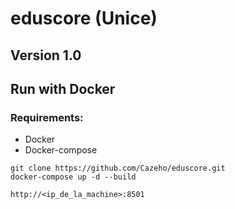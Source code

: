 # eduscore (Unice)

## Version 1.0




## Run with Docker

### Requirements:

- Docker
- Docker-compose

```
git clone https://github.com/Cazeho/eduscore.git
docker-compose up -d --build 
```


```http://<ip_de_la_machine>:8501```
